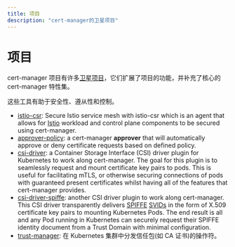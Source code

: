 ```yaml
---
title: 项目
description: "cert-manager的卫星项目"
---
```


# 项目

cert-manager 项目有许多[卫星项目](https://github.com/cert-manager)，它们扩展了项目的功能，并补充了核心的 cert-manager 特性集。

这些工具有助于安全性、遵从性和控制。

- [istio-csr](./istio-csr.md): Secure Istio service mesh with istio-csr which is
  an agent that allows for [Istio](https://istio.io) workload and control plane
  components to be secured using cert-manager.
- [approver-policy](./approver-policy.md):
  a cert-manager **approver** that will automatically approve or deny
  certificate requests based on defined policy.
- [csi-driver](./csi-driver.md):
  a Container Storage Interface (CSI) driver plugin for Kubernetes to work along
  cert-manager. The goal for this plugin is to seamlessly request and mount
  certificate key pairs to pods. This is useful for facilitating mTLS, or
  otherwise securing connections of pods with guaranteed present certificates
  whilst having all of the features that cert-manager provides.
- [csi-driver-spiffe](./csi-driver-spiffe.md):
  another CSI driver plugin to work along cert-manager. This CSI driver
  transparently delivers [SPIFFE](https://spiffe.io/)
  [SVIDs](https://spiffe.io/docs/latest/spiffe-about/spiffe-concepts/#spiffe-verifiable-identity-document-svid)
  in the form of X.509 certificate key pairs to mounting Kubernetes Pods. The
  end result is all and any Pod running in Kubernetes can securely request their
  SPIFFE identity document from a Trust Domain with minimal configuration.
- [trust-manager](./trust-manager.md): 在 Kubernetes 集群中分发信任包(如 CA 证书)的操作符。
